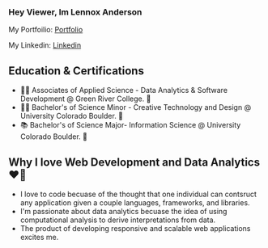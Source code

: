 ### Hey Viewer, Im Lennox Anderson 

My Portfoilio: [Portfolio]

My Linkedin:   [Linkedin]

## Education & Certifications
- 🧑‍💻 Associates of Applied Science - Data Analytics & Software Development @ Green River College. 🐊
- 🧑‍🎨 Bachelor's of Science Minor - Creative Technology and Design @ University Colorado Boulder. 🦬
- 📚 Bachelor's of Science Major- Information Science @ University Colorado Boulder. 🦬

## Why I love Web Development and Data Analytics ❤️👾
- I love to code becuase of the thought that one individual can contsruct any application given a couple languages, frameworks, and libraries.
- I'm passionate about data analytics becuase the idea of using computational analysis to derive interpretations from data.
- The product of developing responsive and scalable web applications excites me.  

[Portfolio]: https://lennoxanderson.com/portfolio
[Linkedin]: https://www.linkedin.com/in/lennox-a/
